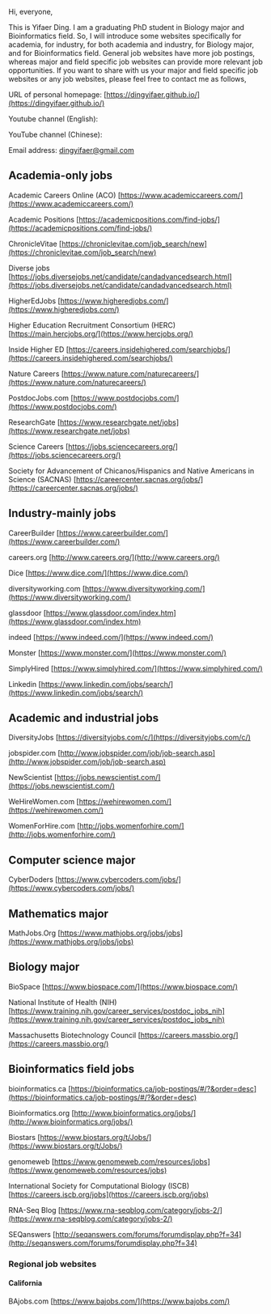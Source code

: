 Hi, everyone,

This is Yifaer Ding.  I am a graduating PhD student in Biology major and Bioinformatics field. So, I will introduce some websites specifically for academia, for industry, for both academia and industry, for Biology major, and for Bioinformatics field. General job websites have more job postings, whereas major and field specific job websites can provide more relevant job opportunities.  If you want to share with us your major and field specific job websites or any job websites, please feel free to contact me as follows, 



URL of personal homepage: [https://dingyifaer.github.io/](https://dingyifaer.github.io/)

Youtube channel (English): 

YouTube channel (Chinese):

Email address: dingyifaer@gmail.com



## Academia-only jobs

Academic Careers Online (ACO) [https://www.academiccareers.com/](https://www.academiccareers.com/)

Academic Positions [https://academicpositions.com/find-jobs/](https://academicpositions.com/find-jobs/)

ChronicleVitae [https://chroniclevitae.com/job_search/new](https://chroniclevitae.com/job_search/new)

Diverse jobs [https://jobs.diversejobs.net/candidate/candadvancedsearch.html](https://jobs.diversejobs.net/candidate/candadvancedsearch.html)

HigherEdJobs [https://www.higheredjobs.com/](https://www.higheredjobs.com/)

Higher Education Recruitment Consortium (HERC) [https://main.hercjobs.org/](https://www.hercjobs.org/)

Inside Higher ED [https://careers.insidehighered.com/searchjobs/](https://careers.insidehighered.com/searchjobs/)

Nature Careers [https://www.nature.com/naturecareers/](https://www.nature.com/naturecareers/)

PostdocJobs.com [https://www.postdocjobs.com/](https://www.postdocjobs.com/)

ResearchGate [https://www.researchgate.net/jobs](https://www.researchgate.net/jobs)

Science Careers [https://jobs.sciencecareers.org/](https://jobs.sciencecareers.org/)

Society for Advancement of Chicanos/Hispanics and Native Americans in Science (SACNAS) [https://careercenter.sacnas.org/jobs/](https://careercenter.sacnas.org/jobs/)



## Industry-mainly jobs

CareerBuilder [https://www.careerbuilder.com/](https://www.careerbuilder.com/)

careers.org [http://www.careers.org/](http://www.careers.org/)

Dice [https://www.dice.com/](https://www.dice.com/)

diversityworking.com [https://www.diversityworking.com/](https://www.diversityworking.com/)

glassdoor [https://www.glassdoor.com/index.htm](https://www.glassdoor.com/index.htm)

indeed [https://www.indeed.com/](https://www.indeed.com/)

Monster [https://www.monster.com/](https://www.monster.com/)

SimplyHired [https://www.simplyhired.com/](https://www.simplyhired.com/)

Linkedin [https://www.linkedin.com/jobs/search/](https://www.linkedin.com/jobs/search/)



## Academic and industrial jobs

DiversityJobs [https://diversityjobs.com/c/](https://diversityjobs.com/c/)

jobspider.com [http://www.jobspider.com/job/job-search.asp](http://www.jobspider.com/job/job-search.asp)

NewScientist [https://jobs.newscientist.com/](https://jobs.newscientist.com/)

WeHireWomen.com [https://wehirewomen.com/](https://wehirewomen.com/)

WomenForHire.com [http://jobs.womenforhire.com/](http://jobs.womenforhire.com/)



## Computer science major

CyberDoders [https://www.cybercoders.com/jobs/](https://www.cybercoders.com/jobs/)

## Mathematics major

MathJobs.Org [https://www.mathjobs.org/jobs/jobs](https://www.mathjobs.org/jobs/jobs)



## Biology major

BioSpace [https://www.biospace.com/](https://www.biospace.com/)

National Institute of Health (NIH) [https://www.training.nih.gov/career_services/postdoc_jobs_nih](https://www.training.nih.gov/career_services/postdoc_jobs_nih)

Massachusetts Biotechnology Council [https://careers.massbio.org/](https://careers.massbio.org/)



## Bioinformatics field jobs

bioinformatics.ca [https://bioinformatics.ca/job-postings/#/?&order=desc](https://bioinformatics.ca/job-postings/#/?&order=desc)

Bioinformatics.org [http://www.bioinformatics.org/jobs/](http://www.bioinformatics.org/jobs/)

Biostars [https://www.biostars.org/t/Jobs/](https://www.biostars.org/t/Jobs/)

genomeweb [https://www.genomeweb.com/resources/jobs](https://www.genomeweb.com/resources/jobs)

International Society for Computational Biology (ISCB) [https://careers.iscb.org/jobs](https://careers.iscb.org/jobs)

RNA-Seq Blog [https://www.rna-seqblog.com/category/jobs-2/](https://www.rna-seqblog.com/category/jobs-2/)

SEQanswers [http://seqanswers.com/forums/forumdisplay.php?f=34](http://seqanswers.com/forums/forumdisplay.php?f=34)



### Regional job websites

#### California

BAjobs.com [https://www.bajobs.com/](https://www.bajobs.com/)

